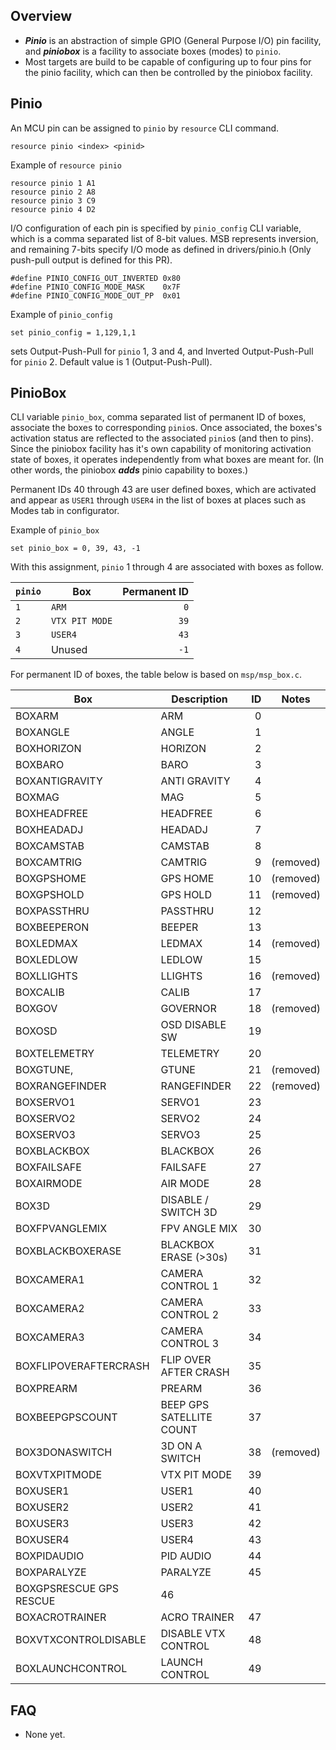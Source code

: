 ## Overview

- _**Pinio**_ is an abstraction of simple GPIO (General Purpose I/O) pin facility, and _**piniobox**_ is a facility to associate boxes (modes) to `pinio`.
- Most targets are build to be capable of configuring up to four pins for the pinio facility, which can then be controlled by the piniobox facility.

## Pinio

An MCU pin can be assigned to `pinio` by `resource` CLI command.
```
resource pinio <index> <pinid>
```
Example of `resource pinio`
```
resource pinio 1 A1
resource pinio 2 A8
resource pinio 3 C9
resource pinio 4 D2
```

I/O configuration of each pin is specified by `pinio_config` CLI variable, which is a comma separated list of 8-bit values. MSB represents inversion, and remaining 7-bits specify I/O mode as defined in drivers/pinio.h (Only push-pull output is defined for this PR).
```
#define PINIO_CONFIG_OUT_INVERTED 0x80
#define PINIO_CONFIG_MODE_MASK    0x7F
#define PINIO_CONFIG_MODE_OUT_PP  0x01
```

Example of `pinio_config`
```
set pinio_config = 1,129,1,1
```
sets Output-Push-Pull for `pinio` 1, 3 and 4, and Inverted Output-Push-Pull for `pinio` 2. Default value is 1 (Output-Push-Pull).

## PinioBox

CLI variable `pinio_box`, comma separated list of permanent ID of boxes, associate the boxes to corresponding `pinio`s. Once associated, the boxes's activation status are reflected to the associated `pinio`s (and then to pins). Since the piniobox facility has it's own capability of monitoring activation state of boxes, it operates independently from what boxes are meant for. (In other words, the piniobox _**adds**_ pinio capability to boxes.)

Permanent IDs 40 through 43 are user defined boxes, which are activated and appear as `USER1` through `USER4` in the list of boxes at places such as Modes tab in configurator.

Example of `pinio_box`
```
set pinio_box = 0, 39, 43, -1
```
With this assignment, `pinio` 1 through 4 are associated with boxes as follow.

| `pinio` | Box | Permanent ID |
|---|---|---:|
|`1` | `ARM` | `0` |
|`2` | `VTX PIT MODE` | `39` |
|`3` | `USER4` | `43` |
|`4` | Unused | `-1` |

For permanent ID of boxes, the table below is based on `msp/msp_box.c`.

 | Box | Description | ID | Notes |
 | --- | --- | ---: | --- |
 | BOXARM | ARM | 0 | |
 | BOXANGLE | ANGLE | 1 | |
 | BOXHORIZON | HORIZON | 2 | |
 | BOXBARO | BARO | 3 | |
 | BOXANTIGRAVITY | ANTI GRAVITY | 4 | |
 | BOXMAG | MAG | 5 | |
 | BOXHEADFREE | HEADFREE | 6 | |
 | BOXHEADADJ | HEADADJ | 7 | |
 | BOXCAMSTAB | CAMSTAB | 8 | |
 | BOXCAMTRIG | CAMTRIG | 9 | (removed) |
 | BOXGPSHOME | GPS HOME | 10 | (removed) |
 | BOXGPSHOLD | GPS HOLD | 11 | (removed) |
 | BOXPASSTHRU | PASSTHRU | 12 | |
 | BOXBEEPERON | BEEPER | 13 | |
 | BOXLEDMAX | LEDMAX | 14 | (removed) |
 | BOXLEDLOW | LEDLOW | 15 | |
 | BOXLLIGHTS | LLIGHTS | 16 | (removed) |
 | BOXCALIB | CALIB | 17 | |
 | BOXGOV | GOVERNOR | 18 | (removed) |
 | BOXOSD | OSD DISABLE SW | 19 | |
 | BOXTELEMETRY | TELEMETRY | 20 | |
 | BOXGTUNE, | GTUNE | 21 | (removed) |
 | BOXRANGEFINDER | RANGEFINDER | 22 | (removed) |
 | BOXSERVO1 | SERVO1 | 23 | |
 | BOXSERVO2 | SERVO2 | 24 | |
 | BOXSERVO3 | SERVO3 | 25 | |
 | BOXBLACKBOX | BLACKBOX | 26 | |
 | BOXFAILSAFE | FAILSAFE | 27 | |
 | BOXAIRMODE | AIR MODE | 28 | |
 | BOX3D | DISABLE / SWITCH 3D | 29 | |
 | BOXFPVANGLEMIX | FPV ANGLE MIX | 30 | |
 | BOXBLACKBOXERASE | BLACKBOX ERASE (>30s) | 31 | |
 | BOXCAMERA1 | CAMERA CONTROL 1 | 32 | |
 | BOXCAMERA2 | CAMERA CONTROL 2 | 33 | |
 | BOXCAMERA3 | CAMERA CONTROL 3 | 34 | |
 | BOXFLIPOVERAFTERCRASH | FLIP OVER AFTER CRASH | 35 | |
 | BOXPREARM | PREARM | 36 | |
 | BOXBEEPGPSCOUNT | BEEP GPS SATELLITE COUNT | 37 | |
 | BOX3DONASWITCH | 3D ON A SWITCH | 38 | (removed) |
 | BOXVTXPITMODE | VTX PIT MODE | 39 | |
 | BOXUSER1 | USER1 | 40 | |
 | BOXUSER2 | USER2 | 41 | |
 | BOXUSER3 | USER3 | 42 | |
 | BOXUSER4 | USER4 | 43 | |
 | BOXPIDAUDIO | PID AUDIO | 44 | |
 | BOXPARALYZE | PARALYZE | 45 | |
 | BOXGPSRESCUE  GPS RESCUE | 46 | |
 | BOXACROTRAINER | ACRO TRAINER | 47 | |
 | BOXVTXCONTROLDISABLE | DISABLE VTX CONTROL | 48 | |
 | BOXLAUNCHCONTROL | LAUNCH CONTROL | 49 | |

## FAQ
- None yet.
